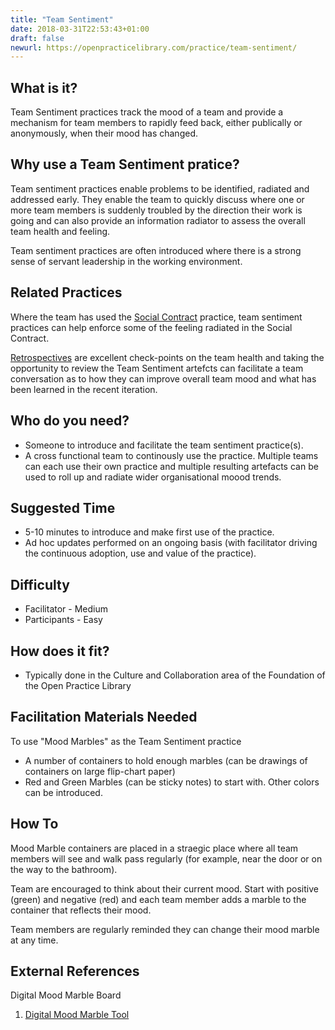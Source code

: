 ```yaml
---
title: "Team Sentiment"
date: 2018-03-31T22:53:43+01:00
draft: false
newurl: https://openpracticelibrary.com/practice/team-sentiment/
---
```



## What is it?

Team Sentiment practices track the mood of a team and provide a mechanism for team members to rapidly feed back, either publically or anonymously, when their mood has changed.

## Why use a Team Sentiment pratice?

Team sentiment practices enable problems to be identified, radiated and addressed early. They enable the team to quickly discuss where one or more team members is suddenly troubled by the direction their work is going and can also provide an information radiator to assess the overall team health and feeling.

Team sentiment practices are often introduced where there is a strong sense of servant leadership in the working environment.


## Related Practices

Where the team has used the [Social Contract](/practices/social-contract/) practice, team sentiment practices can help enforce some of the feeling radiated in the Social Contract.

[Retrospectives](/practices/realtime-retrospective/) are excellent check-points on the team health and taking the opportunity to review the Team Sentiment artefcts can facilitate a team conversation as to how they can improve overall team mood and what has been learned in the recent iteration.


## Who do you need?

- Someone to introduce and facilitate the team sentiment practice(s).
- A cross functional team to continously use the practice. Multiple teams can each use their own practice and multiple resulting artefacts can be used to roll up and radiate wider organisational moood trends.


## Suggested Time

- 5-10 minutes to introduce and make first use of the practice.
- Ad hoc updates performed on an ongoing basis (with facilitator driving the continuous adoption, use and value of the practice).

## Difficulty

- Facilitator - Medium
- Participants - Easy

## How does it fit?

- Typically done in the Culture and Collaboration area of the Foundation of the Open Practice Library

## Facilitation Materials Needed

To use "Mood Marbles" as the Team Sentiment practice
- A number of containers to hold enough marbles (can be drawings of containers on large flip-chart paper)
- Red and Green Marbles (can be sticky notes) to start with. Other colors can be introduced.

## How To

Mood Marble containers are placed in a straegic place where all team members will see and walk pass regularly (for example, near the door or on the way to the bathroom).

Team are encouraged to think about their current mood. Start with positive (green) and negative (red) and each team member adds a marble to the container that reflects their mood.

Team members are regularly reminded they can change their mood marble at any time.


## External References

Digital Mood Marble Board


1. [Digital Mood Marble Tool](https://www.teammood.com/en/)
